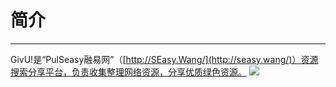 # 简介 #
-------------------------------

GivU!是“PulSeasy融易网”（[http://SEasy.Wang/](http://seasy.wang/)）资源搜索分享平台，负责收集整理网络资源，分享优质绿色资源。
![](http://i.imgur.com/H4KF6Uk.png)